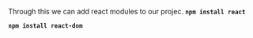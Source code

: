 
Through this we can add react modules to our projec.
**`npm install react`**

**`npm install react-dom`**